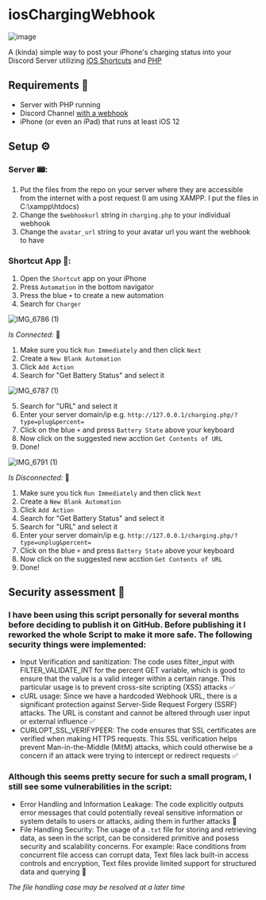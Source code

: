 # iosChargingWebhook

![image](https://github.com/Niclassslua/iosChargingWebhook/assets/78554432/1e55c6b1-4bb9-4c0f-bbe9-c44a46152b01)

A (kinda) simple way to post your iPhone's charging status into your Discord Server utilizing [iOS Shortcuts](https://support.apple.com/guide/shortcuts/welcome/ios) and [PHP](https://www.php.net/)


## Requirements 📝

- Server with PHP running
- Discord Channel [with a webhook](https://support.discord.com/hc/en-us/articles/228383668-Intro-to-Webhooks)
- iPhone (or even an iPad) that runs at least iOS 12


## Setup ⚙️

### Server 📟:

1. Put the files from the repo on your server where they are accessible from the internet with a post request
  (I am using XAMPP. I put the files in C:\xampp\htdocs)
2. Change the `$webhookurl` string in `charging.php` to your individual webhook
3. Change the `avatar_url` string to your avatar url you want the webhook to have

### Shortcut App 📱:

1. Open the `Shortcut` app on your iPhone
2. Press `Automation` in the bottom navigator
3. Press the blue `+` to create a new automation
4. Search for `Charger`

![IMG_6786 (1)](https://github.com/Niclassslua/iosChargingWebhook/assets/78554432/10e8129e-89a2-44db-a95f-053f920f0bae)

*Is Connected:* 🔌
1. Make sure you tick `Run Immediately` and then click `Next`
2. Create a `New Blank Automation`
3. Click `Add Action`
4. Search for "Get Battery Status" and select it

![IMG_6787 (1)](https://github.com/Niclassslua/iosChargingWebhook/assets/78554432/ba0a72b1-8105-44e2-92b9-7f66e09814bb)

5. Search for "URL" and select it
6. Enter your server domain/ip e.g. `http://127.0.0.1/charging.php/?type=plug&percent=`
7. Click on the blue `+` and press `Battery State` above your keyboard
8. Now click on the suggested new acction `Get Contents of URL`
9. Done!

![IMG_6791 (1)](https://github.com/Niclassslua/iosChargingWebhook/assets/78554432/7160e230-5801-4a05-93f0-74b626c1ec62)


*Is Disconnected:* 🔋 
1. Make sure you tick `Run Immediately` and then click `Next`
2. Create a `New Blank Automation`
3. Click `Add Action`
4. Search for "Get Battery Status" and select it
5. Search for "URL" and select it
6. Enter your server domain/ip e.g. `http://127.0.0.1/charging.php/?type=unplug&percent=`
7. Click on the blue `+` and press `Battery State` above your keyboard
8. Now click on the suggested new acction `Get Contents of URL`
9. Done!


## Security assessment 🔗

### I have been using this script personally for several months before deciding to publish it on GitHub. Before publishing it I reworked the whole Script to make it more safe. The following security things were implemented:

- Input Verification and sanitization: The code uses filter_input with FILTER_VALIDATE_INT for the percent GET variable, which is good to ensure that the value is a valid integer within a certain range. This particular usage is to prevent cross-site scripting (XSS) attacks ✅
- cURL usage: Since we have a hardcoded Webhook URL, there is a significant protection against Server-Side Request Forgery (SSRF) attacks. The URL is constant and cannot be altered through user input or external influence ✅
- CURLOPT_SSL_VERIFYPEER: The code ensures that SSL certificates are verified when making HTTPS requests. This SSL verification helps prevent Man-in-the-Middle (MitM) attacks, which could otherwise be a concern if an attack were trying to intercept or redirect requests ✅

### Although this seems pretty secure for such a small program, I still see some vulnerabilities in the script:

- Error Handling and Information Leakage: The code explicitly outputs error messages that could potentially reveal sensitive information or system details to users or attacks, aiding them in further attacks 📛
- File Handling Security: The usage of a `.txt` file for storing and retrieving data, as seen in the script, can be considered primitive and posess security and scalability concerns. For example: Race conditions from concurrent file access can corrupt data, Text files lack built-in access controls and encryption, Text files provide limited support for structured data and querying 📛

*The file handling case may be resolved at a later time*
